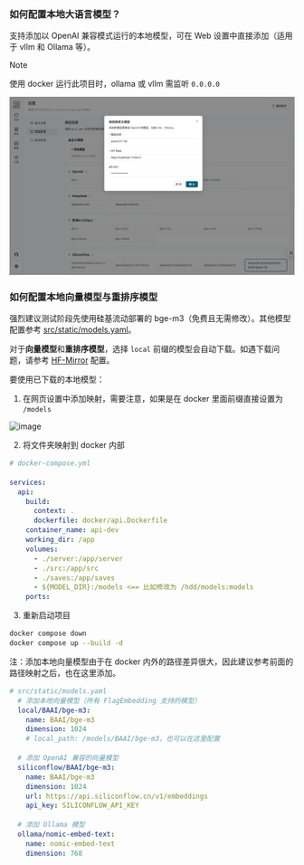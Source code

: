 ### 如何配置本地大语言模型？

支持添加以 OpenAI 兼容模式运行的本地模型，可在 Web 设置中直接添加（适用于 vllm 和 Ollama 等）。

> [!NOTE]
> 使用 docker 运行此项目时，ollama 或 vllm 需监听 `0.0.0.0`

![本地模型配置](./images/custom_models.png)

### 如何配置本地向量模型与重排序模型

强烈建议测试阶段先使用硅基流动部署的 bge-m3（免费且无需修改）。其他模型配置参考 [src/static/models.yaml](src/static/models.yaml)。

对于**向量模型**和**重排序模型**，选择 `local` 前缀的模型会自动下载。如遇下载问题，请参考 [HF-Mirror](https://hf-mirror.com/) 配置。

要使用已下载的本地模型：

1. 在网页设置中添加映射，需要注意，如果是在 docker 里面前缀直接设置为 `/models`

![image](https://github.com/user-attachments/assets/ab62ea17-c7d0-4f94-84af-c4bab26865ad)

2. 将文件夹映射到 docker 内部

```yml
# docker-compose.yml

services:
  api:
    build:
      context: .
      dockerfile: docker/api.Dockerfile
    container_name: api-dev
    working_dir: /app
    volumes:
      - ./server:/app/server
      - ./src:/app/src
      - ./saves:/app/saves
      - ${MODEL_DIR}:/models <== 比如修改为 /hdd/models:models
    ports:

```

3. 重新启动项目

```bash
docker compose down
docker compose up --build -d 
```

注：添加本地向量模型由于在 docker 内外的路径差异很大，因此建议参考前面的路径映射之后，也在这里添加。

```yaml
# src/static/models.yaml
  # 添加本地向量模型（所有 FlagEmbedding 支持的模型）
  local/BAAI/bge-m3:
    name: BAAI/bge-m3
    dimension: 1024
    # local_path: /models/BAAI/bge-m3，也可以在这里配置

  # 添加 OpenAI 兼容的向量模型
  siliconflow/BAAI/bge-m3:
    name: BAAI/bge-m3
    dimension: 1024
    url: https://api.siliconflow.cn/v1/embeddings
    api_key: SILICONFLOW_API_KEY

  # 添加 Ollama 模型
  ollama/nomic-embed-text:
    name: nomic-embed-text
    dimension: 768
```
